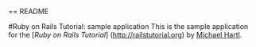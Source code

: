 == README

#Ruby on Rails Tutorial: sample application
This is the sample application for
the [*Ruby on Rails Tutorial*] (http://railstutorial.org)
by [Michael Hartl](http://michealhartl.com/).

